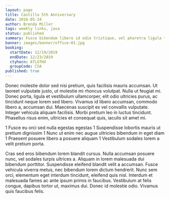```yaml
---
layout: page
title: Castillo 5th Anniversary
date: 2016-05-24
author: Brenda Miller
tags: weekly links, java
status: published
summary: Fusce bibendum libero id odio tristique, vel pharetra ligula tincidunt.
banner: images/banner/office-01.jpg
booking:
  startDate: 12/19/2019
  endDate: 12/23/2019
  ctyhocn: ATLGTHX
  groupCode: C5A
published: true
---
```

Donec molestie dolor sed nisi pretium, quis facilisis mauris accumsan. Ut laoreet vulputate justo, ut molestie mi rhoncus volutpat. Nulla ut feugiat mi. Donec porta, ligula et vestibulum ullamcorper, elit odio ultricies purus, ac tincidunt neque lorem sed libero. Vivamus id libero accumsan, commodo libero a, accumsan dui. Maecenas suscipit ex vel convallis vulputate. Integer vehicula aliquam facilisis. Morbi pretium leo in luctus tincidunt. Phasellus risus enim, ultricies et consequat quis, iaculis sit amet mi.

1 Fusce eu orci sed nulla egestas egestas
1 Suspendisse lobortis mauris ut pretium dignissim
1 Nunc ut enim nec augue ultricies bibendum in eget diam
1 Praesent posuere libero a posuere aliquam
1 Vestibulum sodales lorem a velit pretium porta.

Cras sed eros bibendum lorem blandit cursus. Nulla accumsan posuere nunc, vel sodales turpis ultrices a. Aliquam in lorem malesuada dui bibendum porttitor. Suspendisse eleifend blandit velit a accumsan. Fusce vehicula viverra metus, nec bibendum lorem dictum hendrerit. Nunc sem orci, elementum eget interdum tincidunt, eleifend quis nisl. Interdum et malesuada fames ac ante ipsum primis in faucibus. Vestibulum at felis congue, dapibus tortor ut, maximus dui. Donec id molestie odio. Vivamus quis faucibus felis.
